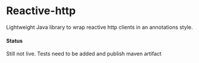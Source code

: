 # Reactive-http

Lightweight Java library to wrap reactive http clients in an annotations style.

#### Status
Still not live. Tests need to be added and publish maven artifact